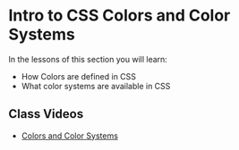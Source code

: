 # Intro to CSS Colors and Color Systems

In the lessons of this section you will learn:

- How Colors are defined in CSS
- What color systems are available in CSS

## Class Videos

- [Colors and Color Systems](https://www.loom.com/share/91bff08e0a214391a812283830574748?sid=bf0b481e-ba6c-40c0-80f7-11cbe4cccf65)
